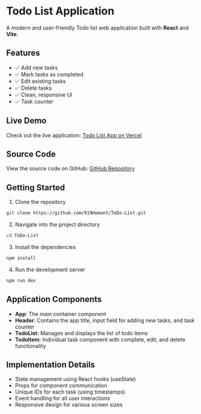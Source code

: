 # Todo List Application

A modern and user-friendly Todo list web application built with **React** and **Vite**.

## Features

- ✅ Add new tasks
- ✅ Mark tasks as completed
- ✅ Edit existing tasks
- ✅ Delete tasks
- ✅ Clean, responsive UI
- ✅ Task counter

## Live Demo

Check out the live application: [Todo List App on Vercel](https://to-do-list-dw39.vercel.app/)

## Source Code

View the source code on GitHub: [GitHub Repository](https://github.com/919Hemant/ToDo-List)

## Getting Started

1. Clone the repository
```bash
git clone https://github.com/919Hemant/ToDo-List.git
```

2. Navigate into the project directory
```bash
cd ToDo-List
```

3. Install the dependencies
```bash
npm install
```

4. Run the development server
```bash
npm run dev
```

## Application Components

- **App**: The main container component
- **Header**: Contains the app title, input field for adding new tasks, and task counter
- **TodoList**: Manages and displays the list of todo items
- **TodoItem**: Individual task component with complete, edit, and delete functionality

## Implementation Details

- State management using React hooks (useState)
- Props for component communication
- Unique IDs for each task (using timestamps)
- Event handling for all user interactions
- Responsive design for various screen sizes

